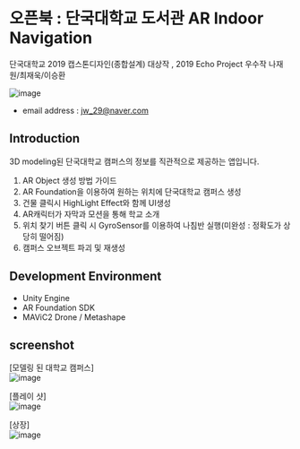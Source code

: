 # 오픈북 : 단국대학교 도서관 AR Indoor Navigation
단국대학교 2019 캡스톤디자인(종합설계) 대상작 , 2019 Echo Project 우수작 나재원/최재욱/이승환 <br />

![image](https://user-images.githubusercontent.com/46628101/111518140-21b22080-8799-11eb-86a6-50d4d0a9bb43.png)

- email address : jw_29@naver.com <br />

## Introduction
3D modeling된 단국대학교 캠퍼스의 정보를 직관적으로 제공하는 앱입니다.

1. AR Object 생성 방법 가이드
2. AR Foundation을 이용하여 원하는 위치에 단국대학교 캠퍼스 생성
3. 건물 클릭시 HighLight Effect와 함께 UI생성
4. AR캐릭터가 자막과 모션을 통해 학교 소개
5. 위치 찾기 버튼 클릭 시 GyroSensor를 이용하여 나침반 실행(미완성 : 정확도가 상당히 떨어짐)
6. 캠퍼스 오브젝트 파괴 및 재생성

## Development Environment
- Unity Engine
- AR Foundation SDK
- MAViC2 Drone / Metashape


## screenshot
[모델링 된 대학교 캠퍼스] <br />
![image](https://user-images.githubusercontent.com/46628101/111518102-1828b880-8799-11eb-8531-b42420764bc5.png)<br />

[플레이 샷] <br />
![image](https://user-images.githubusercontent.com/46628101/111518666-a13fef80-8799-11eb-8b3c-5cbd1a9abbf0.png)

[상장] <br />
![image](https://user-images.githubusercontent.com/46628101/111518399-62119e80-8799-11eb-9381-d95edf558dad.png)
